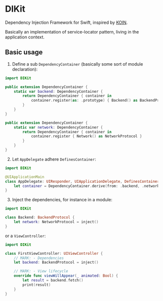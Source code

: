 # DIKit

Dependency Injection Framework for Swift, inspired by [KOIN](https://insert-koin.io/).

Basically an implementation of service-locator pattern, living in the application context.

## Basic usage

1. Define a sub `DependencyContainer` (basically some sort of module declaration):
```swift
import DIKit

public extension DependencyContainer {
    static var backend: DependencyContainer {
        return DependencyContainer { container in
            container.register(as: .prototype) { Backend() as BackendProtocol }
        }
    }
}

public extension DependencyContainer {
    static var network: DependencyContainer {
        return DependencyContainer { container in
            container.register { Network() as NetworkProtocol }
        }
    }
}
```

2. Let `AppDelegate` adhere `DefinesContainer`:
```swift
import DIKit

@UIApplicationMain
class AppDelegate: UIResponder, UIApplicationDelegate, DefinesContainer {
    let container = DependencyContainer.derive(from: .backend, .network)
}
```

3. Inject the dependencies, for instance in a module:
```swift
import DIKit

class Backend: BackendProtocol {
    let network: NetworkProtocol = inject()
}
```

or a `ViewController`:
```swift
import DIKit

class FirstViewController: UIViewController {
    // MARK: - Dependencies
    let backend: BackendProtocol = inject()

    // MARK: - View lifecycle
    override func viewWillAppear(_ animated: Bool) {
        let result = backend.fetch()
        print(result)
    }
}
```
